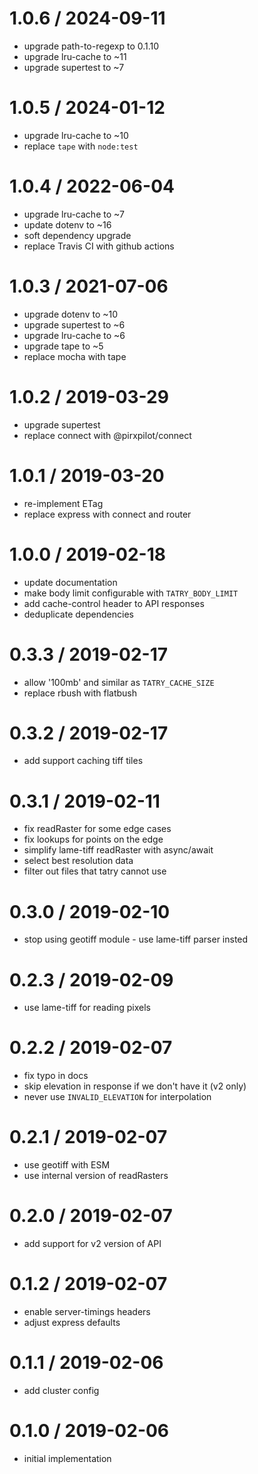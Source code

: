 
1.0.6 / 2024-09-11
==================

 * upgrade path-to-regexp to 0.1.10
 * upgrade lru-cache to ~11
 * upgrade supertest to ~7

1.0.5 / 2024-01-12
==================

 * upgrade lru-cache to ~10
 * replace `tape` with `node:test`

1.0.4 / 2022-06-04
==================

 * upgrade lru-cache to ~7
 * update dotenv to ~16
 * soft dependency upgrade
 * replace Travis CI with github actions

1.0.3 / 2021-07-06
==================

 * upgrade dotenv to ~10
 * upgrade supertest to ~6
 * upgrade lru-cache to ~6
 * upgrade tape to ~5
 * replace mocha with tape

1.0.2 / 2019-03-29
==================

 * upgrade supertest
 * replace connect with @pirxpilot/connect

1.0.1 / 2019-03-20
==================

 * re-implement ETag
 * replace express with connect and router

1.0.0 / 2019-02-18
==================

 * update documentation
 * make body limit configurable with `TATRY_BODY_LIMIT`
 * add cache-control header to API responses
 * deduplicate dependencies

0.3.3 / 2019-02-17
==================

 * allow '100mb' and similar as `TATRY_CACHE_SIZE`
 * replace rbush with flatbush

0.3.2 / 2019-02-17
==================

 * add support caching tiff tiles

0.3.1 / 2019-02-11
==================

 * fix readRaster for some edge cases
 * fix lookups for points on the edge
 * simplify lame-tiff readRaster with async/await
 * select best resolution data
 * filter out files that tatry cannot use

0.3.0 / 2019-02-10
==================

 * stop using geotiff module - use lame-tiff parser insted

0.2.3 / 2019-02-09
==================

 * use lame-tiff for reading pixels

0.2.2 / 2019-02-07
==================

 * fix typo in docs
 * skip elevation in response if we don't have it (v2 only)
 * never use `INVALID_ELEVATION` for interpolation

0.2.1 / 2019-02-07
==================

 * use geotiff with ESM
 * use internal version of readRasters

0.2.0 / 2019-02-07
==================

 * add support for v2 version of API

0.1.2 / 2019-02-07
==================

 * enable server-timings headers
 * adjust express defaults

0.1.1 / 2019-02-06
==================

 * add cluster config

0.1.0 / 2019-02-06
==================

 * initial implementation
